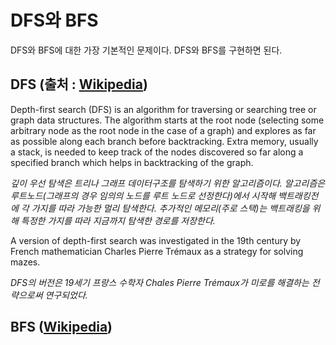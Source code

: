 # DFS와 BFS

DFS와 BFS에 대한 가장 기본적인 문제이다. DFS와 BFS를 구현하면 된다.

## DFS (출처 : [Wikipedia](https://en.wikipedia.org/wiki/Depth-first_search))

Depth-first search (DFS) is an algorithm for traversing or searching tree or graph data structures. The algorithm starts at the root node (selecting some arbitrary node as the root node in the case of a graph) and explores as far as possible along each branch before backtracking. Extra memory, usually a stack, is needed to keep track of the nodes discovered so far along a specified branch which helps in backtracking of the graph.

*깊이 우선 탐색은 트리나 그래프 데이터구조를 탐색하기 위한 알고리즘이다. 알고리즘은 루트노드(그래프의 경우 임의의 노드를 루트 노드로 선정한다)에서 시작해 백트래킹전에 각 가지를 따라 가능한 멀리 탐색한다. 추가적인 메모리(주로 스택)는 백트래킹을 위해 특정한 가지를 따라 지금까지 탐색한 경로를 저장한다.*

A version of depth-first search was investigated in the 19th century by French mathematician Charles Pierre Trémaux as a strategy for solving mazes.

*DFS의 버전은 19세기 프랑스 수학자 Chales Pierre Trémaux가 미로를 해결하는 전략으로써 연구되었다.*

## BFS ([Wikipedia](https://en.wikipedia.org/wiki/Breadth-first_search))